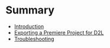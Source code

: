 # Summary

* [Introduction](README.md)
* [Exporting a Premiere Project for D2L](exporting-a-premiere-project-for-d2l.md)
* [Troubleshooting](troubleshooting.md)

